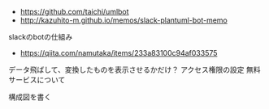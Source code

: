 
* https://github.com/taichi/umlbot
* http://kazuhito-m.github.io/memos/slack-plantuml-bot-memo


slackのbotの仕組み

* https://qiita.com/namutaka/items/233a83100c94af033575


データ飛ばして、変換したものを表示させるかだけ？
アクセス権限の設定
無料サービスについて

構成図を書く
